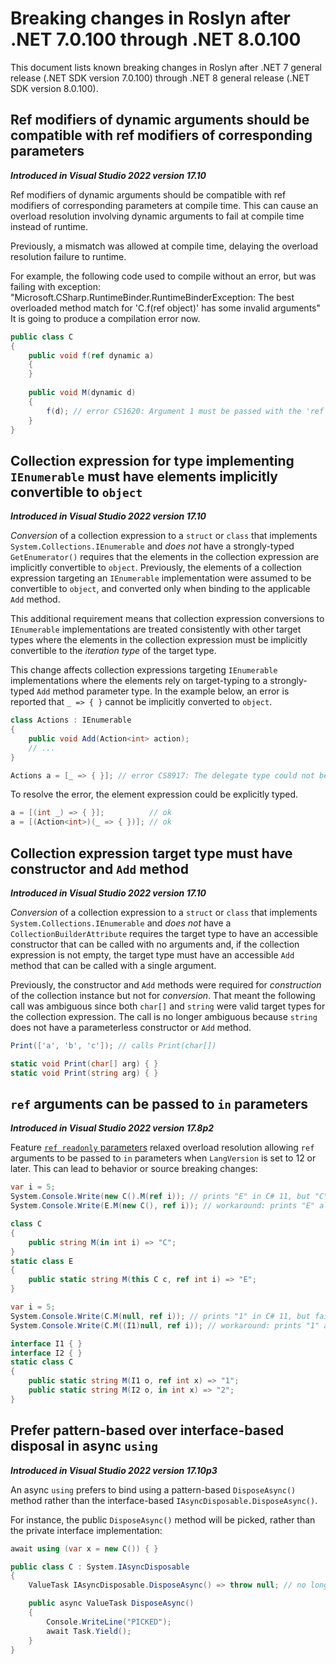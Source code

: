 # Breaking changes in Roslyn after .NET 7.0.100 through .NET 8.0.100

This document lists known breaking changes in Roslyn after .NET 7 general release (.NET SDK version 7.0.100) through .NET 8 general release (.NET SDK version 8.0.100).

## Ref modifiers of dynamic arguments should be compatible with ref modifiers of corresponding parameters

***Introduced in Visual Studio 2022 version 17.10***

Ref modifiers of dynamic arguments should be compatible with ref modifiers of corresponding parameters
at compile time. This can cause an overload resolution involving dynamic arguments to fail at compile time
instead of runtime.

Previously, a mismatch was allowed at compile time, delaying the overload resolution failure to
runtime.

For example, the following code used to compile without an error, but was failing with
exception: "Microsoft.CSharp.RuntimeBinder.RuntimeBinderException: The best overloaded method match for 'C.f(ref object)' has some invalid arguments" 
It is going to produce a compilation error now.
```csharp
public class C
{
    public void f(ref dynamic a) 
    {
    }
    
    public void M(dynamic d)
    {
        f(d); // error CS1620: Argument 1 must be passed with the 'ref' keyword
    }
}
```

## Collection expression for type implementing `IEnumerable` must have elements implicitly convertible to `object`

***Introduced in Visual Studio 2022 version 17.10***

*Conversion* of a collection expression to a `struct` or `class` that implements `System.Collections.IEnumerable` and *does not* have a strongly-typed `GetEnumerator()`
requires that the elements in the collection expression are implicitly convertible to `object`.
Previously, the elements of a collection expression targeting an `IEnumerable` implementation were assumed to be convertible to `object`, and converted only when binding to the applicable `Add` method.

This additional requirement means that collection expression conversions to `IEnumerable` implementations are treated consistently with other target types where the elements in the collection expression must be implicitly convertible to the *iteration type* of the target type.

This change affects collection expressions targeting `IEnumerable` implementations where the elements rely on target-typing to a strongly-typed `Add` method parameter type.
In the example below, an error is reported that `_ => { }` cannot be implicitly converted to `object`.
```csharp
class Actions : IEnumerable
{
    public void Add(Action<int> action);
    // ...
}

Actions a = [_ => { }]; // error CS8917: The delegate type could not be inferred.
```

To resolve the error, the element expression could be explicitly typed.
```csharp
a = [(int _) => { }];          // ok
a = [(Action<int>)(_ => { })]; // ok
```

## Collection expression target type must have constructor and `Add` method

***Introduced in Visual Studio 2022 version 17.10***

*Conversion* of a collection expression to a `struct` or `class` that implements `System.Collections.IEnumerable` and *does not* have a `CollectionBuilderAttribute`
requires the target type to have an accessible constructor that can be called with no arguments and,
if the collection expression is not empty, the target type must have an accessible `Add` method
that can be called with a single argument.

Previously, the constructor and `Add` methods were required for *construction* of the collection instance but not for *conversion*.
That meant the following call was ambiguous since both `char[]` and `string` were valid target types for the collection expression.
The call is no longer ambiguous because `string` does not have a parameterless constructor or `Add` method.
```csharp
Print(['a', 'b', 'c']); // calls Print(char[])

static void Print(char[] arg) { }
static void Print(string arg) { }
```

## `ref` arguments can be passed to `in` parameters

***Introduced in Visual Studio 2022 version 17.8p2***

Feature [`ref readonly` parameters](https://github.com/dotnet/csharplang/issues/6010) relaxed overload resolution
allowing `ref` arguments to be passed to `in` parameters when `LangVersion` is set to 12 or later.
This can lead to behavior or source breaking changes:

```cs
var i = 5;
System.Console.Write(new C().M(ref i)); // prints "E" in C# 11, but "C" in C# 12
System.Console.Write(E.M(new C(), ref i)); // workaround: prints "E" always

class C
{
    public string M(in int i) => "C";
}
static class E
{
    public static string M(this C c, ref int i) => "E";
}
```

```cs
var i = 5;
System.Console.Write(C.M(null, ref i)); // prints "1" in C# 11, but fails with an ambiguity error in C# 12
System.Console.Write(C.M((I1)null, ref i)); // workaround: prints "1" always

interface I1 { }
interface I2 { }
static class C
{
    public static string M(I1 o, ref int x) => "1";
    public static string M(I2 o, in int x) => "2";
}
```

## Prefer pattern-based over interface-based disposal in async `using`

***Introduced in Visual Studio 2022 version 17.10p3***

An async `using` prefers to bind using a pattern-based `DisposeAsync()` method rather than the interface-based `IAsyncDisposable.DisposeAsync()`.

For instance, the public `DisposeAsync()` method will be picked, rather than the private interface implementation:
```csharp
await using (var x = new C()) { }

public class C : System.IAsyncDisposable
{
    ValueTask IAsyncDisposable.DisposeAsync() => throw null; // no longer picked

    public async ValueTask DisposeAsync()
    {
        Console.WriteLine("PICKED");
        await Task.Yield();
    }
}
```

